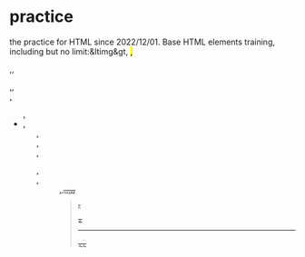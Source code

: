 # practice
the practice for HTML since 2022/12/01.
Base HTML elements training, including but no limit:&ltimg&gt, <mark>,<p>,<u>,<nav>,<a>,<main>,<ul>,<li>,<ol>,<section>,<article>,<dl>,<dt>,<dd>,<small>,<s>,<del>,<i>,<em>,<b>,<strong>,<blockquote>,<pre>,<hr>,<ruby>,<rt>,<audio>,<source>,<video>,<iframe>,<table>,<th>,<tr>,<td>,<col>,<colgroup>,<thead>,<tbody>,<tfoot>,<form>,<label>,<input>,<textarea>,<select>,<option>,<optgroup>,<field>,<legend>,<output>...
